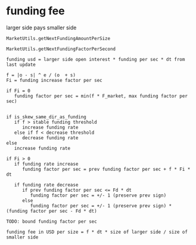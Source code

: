 # funding fee

larger side pays smaller side

`MarketUtils.getNextFundingAmountPerSize`

`MarketUtils.getNextFundingFactorPerSecond`

`funding usd = larger side open interest * funding per sec * dt from last update`

```
f = |o - s| ^ e / (o  + s)
Fi = funding increase factor per sec

if Fi = 0
   funding factor per sec = min(f * F_market, max funding factor per sec)


if is_skew_same_dir_as_funding
   if f > stable funding threshold
      increase funding rate
   else if f < decrease threshold
      decrease funding rate
else
   increase funding rate

if Fi > 0
   if funding rate increase
      funding factor per sec = prev funding factor per sec + f * Fi * dt

   if funding rate decrease
      if prev funding factor per sec <= Fd * dt
         funding factor per sec = +/- 1 (preserve prev sign)
      else
         funding factor per sec = +/- 1 (preserve prev sign) * (funding factor per sec - Fd * dt)

TODO: bound funding factor per sec

funding fee in USD per size = f * dt * size of larger side / size of smaller side
```
